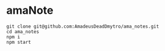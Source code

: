 # amaNote

```
git clone git@github.com:AmadeusDeadDmytro/ama_notes.git
cd ama_notes
npm i
npm start
```
